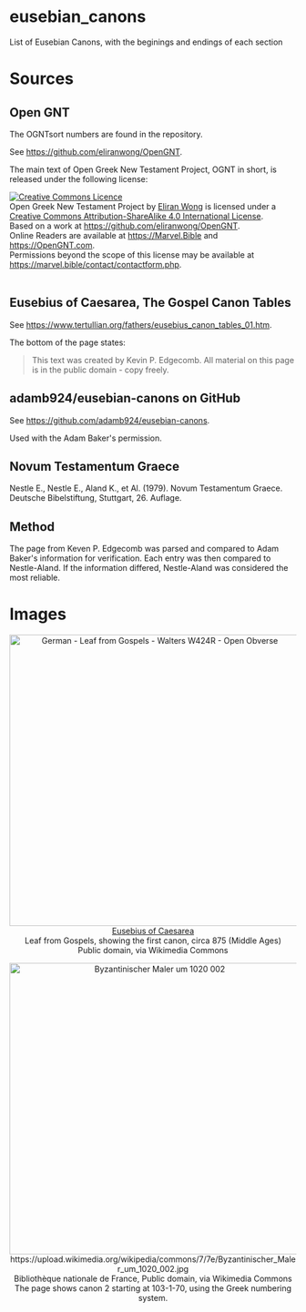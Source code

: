 # eusebian_canons
List of Eusebian Canons, with the beginings and endings of each section


# Sources

## Open GNT

The OGNTsort numbers are found in the repository.

See <a href="https://github.com/eliranwong/OpenGNT" target="_blank">https://github.com/eliranwong/OpenGNT</a>.

The main text of Open Greek New Testament Project, OGNT in short, is released under the following license:

<a rel="license" href="http://creativecommons.org/licenses/by-sa/4.0/"><img alt="Creative Commons Licence" style="border-width:0" src="https://i.creativecommons.org/l/by-sa/4.0/88x31.png" /></a><br /><span xmlns:dct="http://purl.org/dc/terms/" property="dct:title">Open Greek New Testament Project</span> by <a xmlns:cc="http://creativecommons.org/ns#" href="https://marvel.bible" property="cc:attributionName" rel="cc:attributionURL">Eliran Wong</a> is licensed under a <a rel="license" href="http://creativecommons.org/licenses/by-sa/4.0/">Creative Commons Attribution-ShareAlike 4.0 International License</a>.<br />Based on a work at <a xmlns:dct="http://purl.org/dc/terms/" href="https://github.com/eliranwong/OpenGNT" rel="dct:source">https://github.com/eliranwong/OpenGNT</a>.<br>Online Readers are available at <a href='https://marvel.bible'>https://Marvel.Bible</a> and <a href='https://OpenGNT.com'>https://OpenGNT.com</a>.<br />Permissions beyond the scope of this license may be available at <a xmlns:cc="http://creativecommons.org/ns#" href="https://marvel.bible/contact/contactform.php" rel="cc:morePermissions">https://marvel.bible/contact/contactform.php</a>.
<br><br>

## Eusebius of Caesarea, The Gospel Canon Tables

See <a href="https://www.tertullian.org/fathers/eusebius_canon_tables_01.htm" target="_blank">https://www.tertullian.org/fathers/eusebius_canon_tables_01.htm</a>.

The bottom of the page states:

> This text was created by Kevin P. Edgecomb.  All material on this page is in the public domain - copy freely.

## adamb924/eusebian-canons on GitHub

See <a href="https://github.com/adamb924/eusebian-canons" target="_blank">https://github.com/adamb924/eusebian-canons</a>.

Used with the Adam Baker's permission.

## Novum Testamentum Graece

Nestle E., Nestle E., Aland K., et Al. (1979). Novum Testamentum Graece. Deutsche Bibelstiftung, Stuttgart, 26. Auflage.

## Method

The page from Keven P. Edgecomb was parsed and compared to Adam Baker's information for verification.  Each entry was then compared to Nestle-Aland.  If the information differed, Nestle-Aland was considered the most reliable.



# Images

<p style="text-align: center">
<a title="Eusebius of Caesarea
, Public domain, via Wikimedia Commons" href="https://commons.wikimedia.org/wiki/File:German_-_Leaf_from_Gospels_-_Walters_W424R_-_Open_Obverse.jpg"><img width="512" alt="German - Leaf from Gospels - Walters W424R - Open Obverse" src="https://upload.wikimedia.org/wikipedia/commons/thumb/e/e5/German_-_Leaf_from_Gospels_-_Walters_W424R_-_Open_Obverse.jpg/512px-German_-_Leaf_from_Gospels_-_Walters_W424R_-_Open_Obverse.jpg?20120325233856"></a>
<br />
<a href="https://commons.wikimedia.org/wiki/File:German_-_Leaf_from_Gospels_-_Walters_W424R_-_Open_Obverse.jpg">Eusebius of Caesarea</a><br />
Leaf from Gospels, showing the first canon, circa 875 (Middle Ages)<br />
Public domain, via Wikimedia Commons<br />
</p>


<p style="text-align: center">
<a title="Bibliothèque nationale de France
, Public domain, via Wikimedia Commons" href="https://commons.wikimedia.org/wiki/File:Byzantinischer_Maler_um_1020_002.jpg"><img width="512" alt="Byzantinischer Maler um 1020 002" src="https://upload.wikimedia.org/wikipedia/commons/thumb/7/7e/Byzantinischer_Maler_um_1020_002.jpg/512px-Byzantinischer_Maler_um_1020_002.jpg?20050519045919"></a>
<br />
https://upload.wikimedia.org/wikipedia/commons/7/7e/Byzantinischer_Maler_um_1020_002.jpg<br />
Bibliothèque nationale de France, Public domain, via Wikimedia Commons<br />
The page shows canon 2 starting at 103-1-70, using the Greek numbering system.
</p>


